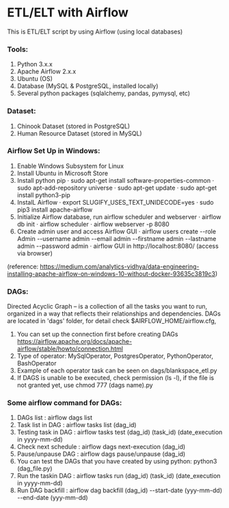 # ETL/ELT with Airflow

This is ETL/ELT script by using Airflow (using local databases)

### Tools:
1. Python 3.x.x
2. Apache Airflow 2.x.x
3. Ubuntu (OS)
4. Database (MySQL & PostgreSQL, installed locally)
5. Several python packages (sqlalchemy, pandas, pymysql, etc)

### Dataset:
1. Chinook Dataset (stored in PostgreSQL)
2. Human Resource Dataset (stored in MySQL)

### Airflow Set Up in Windows: 
1. Enable Windows Subsystem for Linux
2. Install Ubuntu in Microsoft Store
3. Install python pip
   · sudo apt-get install software-properties-common
   · sudo apt-add-repository universe
   · sudo apt-get update
   · sudo apt-get install python3-pip
4. InstalL Airflow
   · export SLUGIFY_USES_TEXT_UNIDECODE=yes
   · sudo pip3 install apache-airflow
5. Initialize Airflow database, run airflow scheduler and webserver
   · airflow db init
   · airflow scheduler
   · airflow webserver -p 8080
6. Create admin user and access Airflow GUI
   · airflow users  create --role Admin --username admin --email admin --firstname admin --lastname admin --password admin
   · airflow GUI in http://localhost:8080/ (access via browser)
   
(reference: https://medium.com/analytics-vidhya/data-engineering-installing-apache-airflow-on-windows-10-without-docker-93635c3819c3)

### DAGs:
Directed Acyclic Graph – is a collection of all the tasks you want to run, organized in a way that reflects their relationships and dependencies. DAGs are located in 'dags' folder, for detail check $AIRFLOW_HOME/airflow.cfg,
1. You can set up the connection first before creating DAGs  https://airflow.apache.org/docs/apache-airflow/stable/howto/connection.html
2. Type of operator: MySqlOperator, PostgresOperator, PythonOperator, BashOperator
3. Example of each operator task can be seen on dags/blankspace_etl.py
4. If DAGS is unable to be executed, check permission (ls -l), if the file is not granted yet, use chmod 777 (dags name).py

### Some airflow command for DAGs:
1. DAGs list            : airflow dags list
2. Task list in DAG     : airflow tasks list (dag_id)
3. Testing task in DAG  : airflow tasks test (dag_id) (task_id) (date_execution in yyyy-mm-dd)
4. Check next schedule  : airflow dags next-execution (dag_id)
5. Pause/unpause DAG    : airflow dags pause/unpause (dag_id)
6. You can test the DAGs that you have created by using python: python3 (dag_file.py)
7. Run the taskin DAG   : airflow tasks run (dag_id) (task_id) (date_execution in yyyy-mm-dd)
8. Run DAG backfill     : airflow dag backfill (dag_id) --start-date (yyy-mm-dd) --end-date (yyy-mm-dd)
